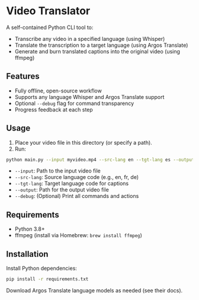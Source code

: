 # Video Translator

A self-contained Python CLI tool to:
- Transcribe any video in a specified language (using Whisper)
- Translate the transcription to a target language (using Argos Translate)
- Generate and burn translated captions into the original video (using ffmpeg)

## Features
- Fully offline, open-source workflow
- Supports any language Whisper and Argos Translate support
- Optional `--debug` flag for command transparency
- Progress feedback at each step

## Usage

1. Place your video file in this directory (or specify a path).
2. Run:

```sh
python main.py --input myvideo.mp4 --src-lang en --tgt-lang es --output myvideo_es.mp4 [--debug]
```

- `--input`: Path to the input video file
- `--src-lang`: Source language code (e.g., en, fr, de)
- `--tgt-lang`: Target language code for captions
- `--output`: Path for the output video file
- `--debug`: (Optional) Print all commands and actions

## Requirements
- Python 3.8+
- ffmpeg (install via Homebrew: `brew install ffmpeg`)

## Installation
Install Python dependencies:
```sh
pip install -r requirements.txt
```

Download Argos Translate language models as needed (see their docs).
